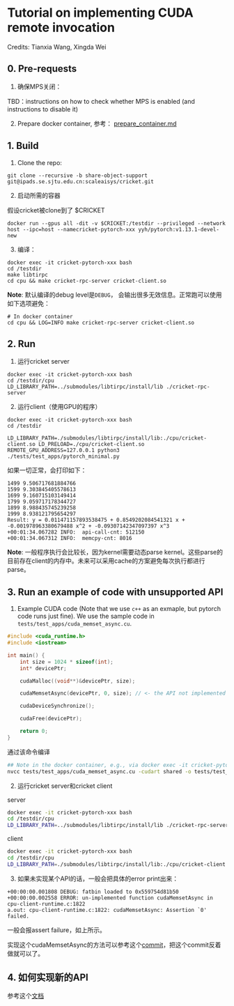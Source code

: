 # Tutorial on implementing CUDA remote invocation 

Credits: Tianxia Wang, Xingda Wei 



## 0. Pre-requests

1. 确保MPS关闭：

TBD：instructions on how to check whether MPS is enabled (and instructions to disable it) 

2. Prepare docker container, 参考： [prepare_container.md](prepare_container.md) 

## 1. Build 

1. Clone the repo:

```
git clone --recursive -b share-object-support  git@ipads.se.sjtu.edu.cn:scaleaisys/cricket.git
```

2. 启动所需的容器

假设cricket被clone到了 $CRICKET

```
docker run --gpus all -dit -v $CRICKET:/testdir --privileged --network host --ipc=host --namecricket-pytorch-xxx yyh/pytorch:v1.13.1-devel-new
```

3. 编译：

```
docker exec -it cricket-pytorch-xxx bash
cd /testdir
make libtirpc
cd cpu && make cricket-rpc-server cricket-client.so
```

**Note**: 默认编译的debug level是`DEBUG`， 会输出很多无效信息。正常跑可以使用如下选项避免：

```
# In docker container 
cd cpu && LOG=INFO make cricket-rpc-server cricket-client.so
```

## 2. Run 

1. 运行cricket server

```
docker exec -it cricket-pytorch-xxx bash
cd /testdir/cpu
LD_LIBRARY_PATH=../submodules/libtirpc/install/lib ./cricket-rpc-server
```

2. 运行client（使用GPU的程序）

```
docker exec -it cricket-pytorch-xxx bash
cd /testdir

LD_LIBRARY_PATH=./submodules/libtirpc/install/lib:./cpu/cricket-client.so LD_PRELOAD=./cpu/cricket-client.so REMOTE_GPU_ADDRESS=127.0.0.1 python3 ./tests/test_apps/pytorch_minimal.py
```

如果一切正常，会打印如下：

```
1499 9.506717681884766
1599 9.303845405578613
1699 9.160715103149414
1799 9.059717178344727
1899 8.988435745239258
1999 8.938121795654297
Result: y = 0.011471157893538475 + 0.8549202084541321 x + -0.001978963380679488 x^2 + -0.09307142347097397 x^3
+00:01:34.067282 INFO:	api-call-cnt: 512150
+00:01:34.067312 INFO:	memcpy-cnt: 8016
```



**Note**: 一般程序执行会比较长，因为kernel需要动态parse kernel。这些parse的目前存在client的内存中。未来可以采用cache的方案避免每次执行都进行parse。



## 3. Run an example of code with unsupported API

1. Example CUDA code (Note that we use `c++` as an exmaple, but pytorch code runs just fine).  We use the sample code in `tests/test_apps/cuda_memset_async.cu`. 

```c
#include <cuda_runtime.h>
#include <iostream>

int main() {
    int size = 1024 * sizeof(int);
    int* devicePtr;

    cudaMalloc((void**)&devicePtr, size);

    cudaMemsetAsync(devicePtr, 0, size); // <- the API not implemented

    cudaDeviceSynchronize();

    cudaFree(devicePtr);

    return 0;
}
```



通过该命令编译

```bash
## Note in the docker container, e.g., via docker exec -it cricket-pytorch-xxx bash
nvcc tests/test_apps/cuda_memset_async.cu -cudart shared -o tests/test_apps/a.out
```

2. 运行cricket server和cricket client

server

```bash
docker exec -it cricket-pytorch-xxx bash
cd /testdir/cpu
LD_LIBRARY_PATH=../submodules/libtirpc/install/lib ./cricket-rpc-server
```

client

```bash
docker exec -it cricket-pytorch-xxx bash
cd /testdir/cpu
LD_LIBRARY_PATH=./submodules/libtirpc/install/lib:./cpu/cricket-client.so  LD_PRELOAD=./cpu/cricket-client.so REMOTE_GPU_ADDRESS=127.0.0.1 ./tests/test_apps/a.out
```

3. 如果未实现某个API的话，一般会把具体的error print出来：

```
+00:00:00.001808 DEBUG:	fatbin loaded to 0x559754d81b50
+00:00:00.002558 ERROR: un-implemented function cudaMemsetAsync	in cpu-client-runtime.c:1822
a.out: cpu-client-runtime.c:1822: cudaMemsetAsync: Assertion `0' failed.
```

一般会报assert failure，如上所示。

实现这个cudaMemsetAsync的方法可以参考这个[commit](https://ipads.se.sjtu.edu.cn:1312/scaleaisys/cricket/-/commit/4dc9a9d39db6b996d2c01cb07d0285a58a73298f)，把这个commit反着做就可以了。

## 4. 如何实现新的API

参考这个[文档](https://ipads.se.sjtu.edu.cn:1312/scaleaisys/cricket/-/blob/share-object-support/docs/how_to_add_support_cuda_calls.md)
